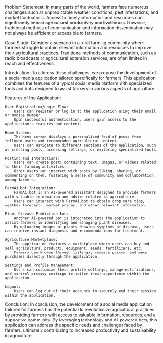 Problem Statement:
In many parts of the world, farmers face numerous challenges such as unpredictable weather conditions, pest infestations, and market fluctuations. Access to timely information and resources can significantly impact agricultural productivity and livelihoods. However, traditional methods of communication and information dissemination may not always be efficient or accessible to farmers.

Case Study:
Consider a scenario in a rural farming community where farmers struggle to obtain relevant information and resources to improve their agricultural practices. Traditional methods of communication, such as radio broadcasts or agricultural extension services, are often limited in reach and effectiveness.

Introduction:
To address these challenges, we propose the development of a social media application tailored specifically for farmers. This application combines the features of a typical social media platform with specialized tools and bots designed to assist farmers in various aspects of agriculture.

Features of the Application:

    User Registration/Login Flow:
        Users can register or log in to the application using their email or mobile number.
        Upon successful authentication, users gain access to the application's features and content.

    Home Screen:
        The home screen displays a personalized feed of posts from followed users and recommended agricultural content.
        Users can navigate to different sections of the application, such as creating posts, accessing settings, or exploring specialized tools.

    Posting and Interactions:
        Users can create posts containing text, images, or videos related to their farming activities.
        Other users can interact with posts by liking, sharing, or commenting on them, fostering a sense of community and collaboration among farmers.

    FarmAi.bot Integration:
        FarmAi.bot is an AI-powered assistant designed to provide farmers with valuable information and advice related to agriculture.
        Users can interact with FarmAi.bot to obtain crop care tips, weather forecasts, market prices, and other relevant information.

    Plant Disease Prediction Bot:
        Another AI-powered bot is integrated into the application to assist farmers in identifying and managing plant diseases.
        By uploading images of plants showing symptoms of disease, users can receive instant diagnosis and recommendations for treatment.

    Agriculture Marketplace:
        The application features a marketplace where users can buy and sell agricultural products, equipment, seeds, fertilizers, etc.
        Farmers can browse through listings, compare prices, and make purchases directly through the application.

    Settings and Profile Management:
        Users can customize their profile settings, manage notifications, and control privacy settings to tailor their experience within the application.

    Logout:
        Users can log out of their accounts to securely end their session within the application.

Conclusion:
In conclusion, the development of a social media application tailored for farmers has the potential to revolutionize agricultural practices by providing farmers with access to valuable information, resources, and a supportive community. By leveraging technology and AI-powered bots, this application can address the specific needs and challenges faced by farmers, ultimately contributing to increased productivity and sustainability in agriculture.
